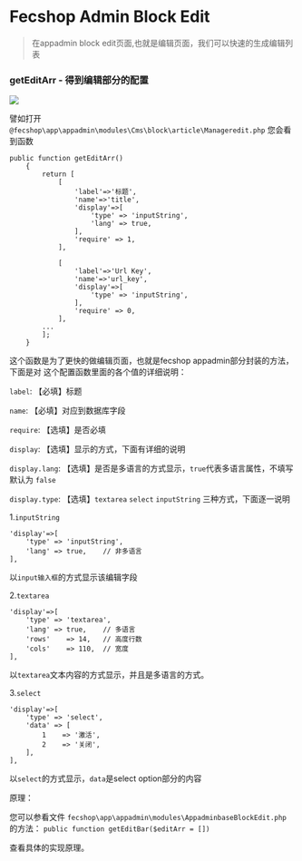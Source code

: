 Fecshop Admin Block Edit
====================

> 在appadmin block edit页面,也就是编辑页面，我们可以快速的生成编辑列表


### getEditArr - 得到编辑部分的配置

![](images/aaa2.png)

譬如打开 `@fecshop\app\appadmin\modules\Cms\block\article\Manageredit.php`
您会看到函数

```
public function getEditArr()
    {
        return [
            [
                'label'=>'标题',
                'name'=>'title',
                'display'=>[
                    'type' => 'inputString',
                    'lang' => true,
                ],
                'require' => 1,
            ],

            [
                'label'=>'Url Key',
                'name'=>'url_key',
                'display'=>[
                    'type' => 'inputString',
                ],
                'require' => 0,
            ],
        ...
        ];
    }
```

这个函数是为了更快的做编辑页面，也就是fecshop appadmin部分封装的方法，下面是对
这个配置函数里面的各个值的详细说明：

`label`: 【必填】标题

`name`: 【必填】对应到数据库字段

`require`: 【选填】是否必填

`display`: 【选填】显示的方式，下面有详细的说明

`display.lang`: 【选填】是否是多语言的方式显示，`true`代表多语言属性，不填写默认为 `false`

`display.type`: 【选填】`textarea` `select` `inputString` 三种方式，下面逐一说明

1.`inputString`

```
'display'=>[
    'type' => 'inputString',
    'lang' => true,    // 非多语言
],
```               

以`input输入框`的方式显示该编辑字段

2.`textarea`

```
'display'=>[
    'type' => 'textarea',
    'lang' => true,    // 多语言
    'rows'    => 14,   // 高度行数
    'cols'    => 110,  // 宽度
],
```                

以`textarea`文本内容的方式显示，并且是多语言的方式。

3.`select`

```
'display'=>[
    'type' => 'select',
    'data' => [
        1    => '激活',
        2    => '关闭',
    ],
],
```

以`select`的方式显示，`data`是select option部分的内容


原理：

您可以参看文件
`fecshop\app\appadmin\modules\AppadminbaseBlockEdit.php`
的方法：
`public function getEditBar($editArr = [])`

查看具体的实现原理。




